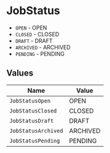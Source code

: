 # JobStatus

* `OPEN` - OPEN
* `CLOSED` - CLOSED
* `DRAFT` - DRAFT
* `ARCHIVED` - ARCHIVED
* `PENDING` - PENDING


## Values

| Name                | Value               |
| ------------------- | ------------------- |
| `JobStatusOpen`     | OPEN                |
| `JobStatusClosed`   | CLOSED              |
| `JobStatusDraft`    | DRAFT               |
| `JobStatusArchived` | ARCHIVED            |
| `JobStatusPending`  | PENDING             |